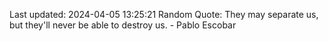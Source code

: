 Last updated: 2024-04-05 13:25:21
Random Quote: They may separate us, but they'll never be able to destroy us. - Pablo Escobar